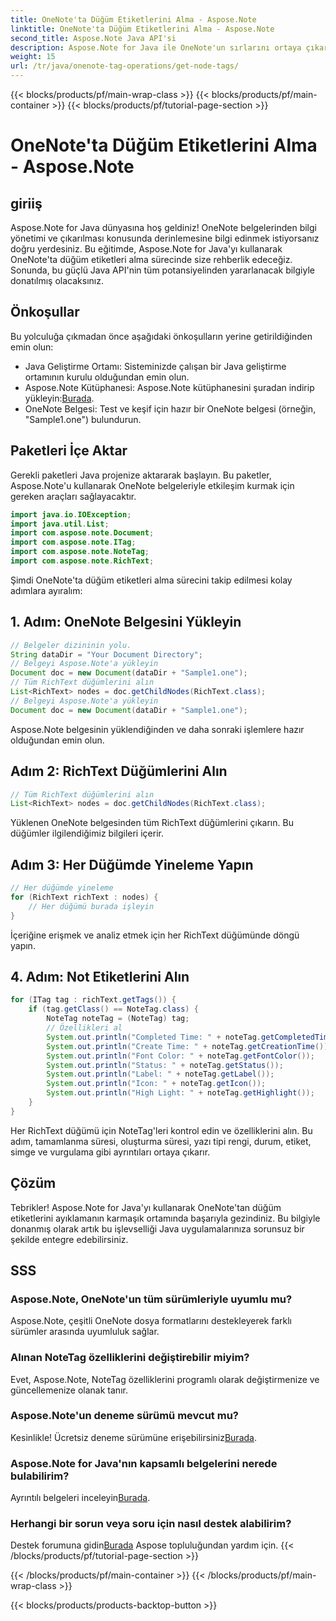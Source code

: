 ```yaml
---
title: OneNote'ta Düğüm Etiketlerini Alma - Aspose.Note
linktitle: OneNote'ta Düğüm Etiketlerini Alma - Aspose.Note
second_title: Aspose.Note Java API'si
description: Aspose.Note for Java ile OneNote'un sırlarını ortaya çıkarın. Bu kılavuz, düğüm etiketlerini zahmetsizce çıkarmanızı sağlar. Belge manipülasyonunun geleceğine dalın!
weight: 15
url: /tr/java/onenote-tag-operations/get-node-tags/
---
```


{{< blocks/products/pf/main-wrap-class >}}
{{< blocks/products/pf/main-container >}}
{{< blocks/products/pf/tutorial-page-section >}}

# OneNote'ta Düğüm Etiketlerini Alma - Aspose.Note

## giriiş
Aspose.Note for Java dünyasına hoş geldiniz! OneNote belgelerinden bilgi yönetimi ve çıkarılması konusunda derinlemesine bilgi edinmek istiyorsanız doğru yerdesiniz. Bu eğitimde, Aspose.Note for Java'yı kullanarak OneNote'ta düğüm etiketleri alma sürecinde size rehberlik edeceğiz. Sonunda, bu güçlü Java API'nin tüm potansiyelinden yararlanacak bilgiyle donatılmış olacaksınız.
## Önkoşullar
Bu yolculuğa çıkmadan önce aşağıdaki önkoşulların yerine getirildiğinden emin olun:
- Java Geliştirme Ortamı: Sisteminizde çalışan bir Java geliştirme ortamının kurulu olduğundan emin olun.
-  Aspose.Note Kütüphanesi: Aspose.Note kütüphanesini şuradan indirip yükleyin:[Burada](https://releases.aspose.com/note/java/).
- OneNote Belgesi: Test ve keşif için hazır bir OneNote belgesi (örneğin, "Sample1.one") bulundurun.
## Paketleri İçe Aktar
Gerekli paketleri Java projenize aktararak başlayın. Bu paketler, Aspose.Note'u kullanarak OneNote belgeleriyle etkileşim kurmak için gereken araçları sağlayacaktır.
```java
import java.io.IOException;
import java.util.List;
import com.aspose.note.Document;
import com.aspose.note.ITag;
import com.aspose.note.NoteTag;
import com.aspose.note.RichText;
```
Şimdi OneNote'ta düğüm etiketleri alma sürecini takip edilmesi kolay adımlara ayıralım:
## 1. Adım: OneNote Belgesini Yükleyin
```java
// Belgeler dizininin yolu.
String dataDir = "Your Document Directory";
// Belgeyi Aspose.Note'a yükleyin
Document doc = new Document(dataDir + "Sample1.one");
// Tüm RichText düğümlerini alın
List<RichText> nodes = doc.getChildNodes(RichText.class);
// Belgeyi Aspose.Note'a yükleyin
Document doc = new Document(dataDir + "Sample1.one");
```
Aspose.Note belgesinin yüklendiğinden ve daha sonraki işlemlere hazır olduğundan emin olun.
## Adım 2: RichText Düğümlerini Alın
```java
// Tüm RichText düğümlerini alın
List<RichText> nodes = doc.getChildNodes(RichText.class);
```
Yüklenen OneNote belgesinden tüm RichText düğümlerini çıkarın. Bu düğümler ilgilendiğimiz bilgileri içerir.
## Adım 3: Her Düğümde Yineleme Yapın
```java
// Her düğümde yineleme
for (RichText richText : nodes) {
    // Her düğümü burada işleyin
}
```
İçeriğine erişmek ve analiz etmek için her RichText düğümünde döngü yapın.
## 4. Adım: Not Etiketlerini Alın
```java
for (ITag tag : richText.getTags()) {
    if (tag.getClass() == NoteTag.class) {
        NoteTag noteTag = (NoteTag) tag;
        // Özellikleri al
        System.out.println("Completed Time: " + noteTag.getCompletedTime());
        System.out.println("Create Time: " + noteTag.getCreationTime());
        System.out.println("Font Color: " + noteTag.getFontColor());
        System.out.println("Status: " + noteTag.getStatus());
        System.out.println("Label: " + noteTag.getLabel());
        System.out.println("Icon: " + noteTag.getIcon());
        System.out.println("High Light: " + noteTag.getHighlight());
    }
}
```
Her RichText düğümü için NoteTag'leri kontrol edin ve özelliklerini alın. Bu adım, tamamlanma süresi, oluşturma süresi, yazı tipi rengi, durum, etiket, simge ve vurgulama gibi ayrıntıları ortaya çıkarır.
## Çözüm
Tebrikler! Aspose.Note for Java'yı kullanarak OneNote'tan düğüm etiketlerini ayıklamanın karmaşık ortamında başarıyla gezindiniz. Bu bilgiyle donanmış olarak artık bu işlevselliği Java uygulamalarınıza sorunsuz bir şekilde entegre edebilirsiniz.
## SSS
### Aspose.Note, OneNote'un tüm sürümleriyle uyumlu mu?
Aspose.Note, çeşitli OneNote dosya formatlarını destekleyerek farklı sürümler arasında uyumluluk sağlar.
### Alınan NoteTag özelliklerini değiştirebilir miyim?
Evet, Aspose.Note, NoteTag özelliklerini programlı olarak değiştirmenize ve güncellemenize olanak tanır.
### Aspose.Note'un deneme sürümü mevcut mu?
 Kesinlikle! Ücretsiz deneme sürümüne erişebilirsiniz[Burada](https://releases.aspose.com/).
### Aspose.Note for Java'nın kapsamlı belgelerini nerede bulabilirim?
 Ayrıntılı belgeleri inceleyin[Burada](https://reference.aspose.com/note/java/).
### Herhangi bir sorun veya soru için nasıl destek alabilirim?
 Destek forumuna gidin[Burada](https://forum.aspose.com/c/note/28) Aspose topluluğundan yardım için.
{{< /blocks/products/pf/tutorial-page-section >}}

{{< /blocks/products/pf/main-container >}}
{{< /blocks/products/pf/main-wrap-class >}}

{{< blocks/products/products-backtop-button >}}
